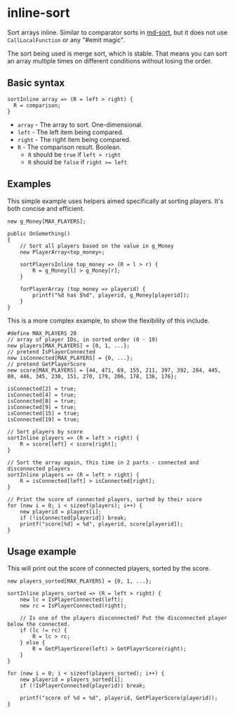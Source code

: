 # inline-sort

Sort arrays inline. Similar to comparator sorts in [md-sort](https://github.com/oscar-broman/md-sort), but it does not use `CallLocalFunction` or any "#emit magic".

The sort being used is merge sort, which is stable. That means you can sort an array multiple times on different conditions without losing the order.

## Basic syntax

```
sortInline array => (R = left > right) {
  R = comparison;
}
```

* `array` - The array to sort. One-dimensional.
* `left` - The left item being compared.
* `right` - The right item being compared.
* `R` - The comparison result. Boolean.
  * `R` should be `true` if `left > right`
  * `R` should be `false` if `right >= left`

## Examples

This simple example uses helpers aimed specifically at sorting players. It's both concise and efficient.

```sourcepawn
new g_Money[MAX_PLAYERS];

public OnSomething()
{
	// Sort all players based on the value in g_Money
	new PlayerArray<top_money>;
	
	sortPlayersInline top_money => (R = l > r) {
		R = g_Money[l] > g_Money[r];
	}
	
	forPlayerArray (top_money => playerid) {
		printf("%d has $%d", playerid, g_Money[playerid]);
	}
}
```

This is a more complex example, to show the flexibility of this include.

```sourcepawn
#define MAX_PLAYERS 20
// array of player IDs, in sorted order (0 - 19)
new players[MAX_PLAYERS] = {0, 1, ...};
// pretend IsPlayerConnected
new isConnected[MAX_PLAYERS] = {0, ...};
// pretend GetPlayerScore
new score[MAX_PLAYERS] = {44, 471, 69, 155, 211, 397, 392, 284, 445, 80, 446, 345, 230, 151, 270, 179, 206, 178, 136, 176};

isConnected[2] = true;
isConnected[4] = true;
isConnected[8] = true;
isConnected[9] = true;
isConnected[15] = true;
isConnected[19] = true;

// Sort players by score
sortInline players => (R = left > right) {
	R = score[left] < score[right];
}

// Sort the array again, this time in 2 parts - connected and disconnected players
sortInline players => (R = left > right) {
	R = isConnected[left] > isConnected[right];
}

// Print the score of connected players, sorted by their score
for (new i = 0; i < sizeof(players); i++) {
	new playerid = players[i];
	if (!isConnected[playerid]) break;
	printf("score[%d] = %d", playerid, score[playerid]);
}
```

## Usage example

This will print out the score of connected players, sorted by the score.

```sourcepawn
new players_sorted[MAX_PLAYERS] = {0, 1, ...};

sortInline players_sorted => (R = left > right) {
	new lc = IsPlayerConnected(left);
	new rc = IsPlayerConnected(right);
	
	// Is one of the players disconnected? Put the disconnected player below the connected.
	if (lc != rc) {
		R = lc > rc;
	} else {
		R = GetPlayerScore(left) > GetPlayerScore(right);
	}
}

for (new i = 0; i < sizeof(players_sorted); i++) {
	new playerid = players_sorted[i];
	if (!IsPlayerConnected(playerid)) break;
	
	printf("score of %d = %d", playerid, GetPlayerScore(playerid));
}
```
